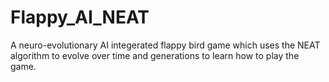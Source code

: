 # Flappy_AI_NEAT
A neuro-evolutionary AI integerated flappy bird game which uses the NEAT algorithm to evolve over time and generations to learn how to play the game.
